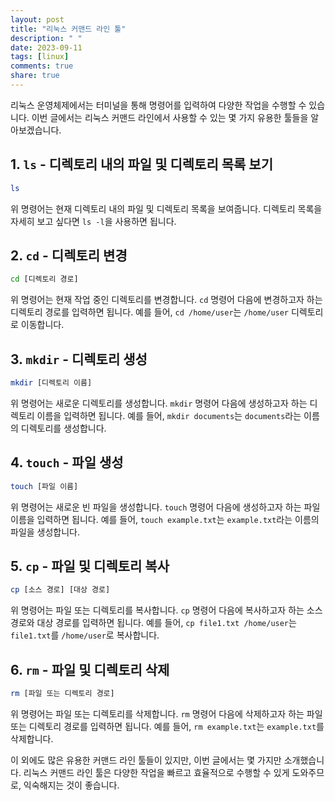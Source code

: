 ```yaml
---
layout: post
title: "리눅스 커맨드 라인 툴"
description: " "
date: 2023-09-11
tags: [linux]
comments: true
share: true
---
```


리눅스 운영체제에서는 터미널을 통해 명령어를 입력하여 다양한 작업을 수행할 수 있습니다. 이번 글에서는 리눅스 커맨드 라인에서 사용할 수 있는 몇 가지 유용한 툴들을 알아보겠습니다.

## 1. ```ls``` - 디렉토리 내의 파일 및 디렉토리 목록 보기

```bash
ls
```

위 명령어는 현재 디렉토리 내의 파일 및 디렉토리 목록을 보여줍니다. 디렉토리 목록을 자세히 보고 싶다면 ```ls -l```을 사용하면 됩니다.

## 2. ```cd``` - 디렉토리 변경

```bash
cd [디렉토리 경로]
```

위 명령어는 현재 작업 중인 디렉토리를 변경합니다. ```cd``` 명령어 다음에 변경하고자 하는 디렉토리 경로를 입력하면 됩니다. 예를 들어, ```cd /home/user```는 ```/home/user``` 디렉토리로 이동합니다.

## 3. ```mkdir``` - 디렉토리 생성

```bash
mkdir [디렉토리 이름]
```

위 명령어는 새로운 디렉토리를 생성합니다. ```mkdir``` 명령어 다음에 생성하고자 하는 디렉토리 이름을 입력하면 됩니다. 예를 들어, ```mkdir documents```는 ```documents```라는 이름의 디렉토리를 생성합니다.

## 4. ```touch``` - 파일 생성

```bash
touch [파일 이름]
```

위 명령어는 새로운 빈 파일을 생성합니다. ```touch``` 명령어 다음에 생성하고자 하는 파일 이름을 입력하면 됩니다. 예를 들어, ```touch example.txt```는 ```example.txt```라는 이름의 파일을 생성합니다.

## 5. ```cp``` - 파일 및 디렉토리 복사

```bash
cp [소스 경로] [대상 경로]
```

위 명령어는 파일 또는 디렉토리를 복사합니다. ```cp``` 명령어 다음에 복사하고자 하는 소스 경로와 대상 경로를 입력하면 됩니다. 예를 들어, ```cp file1.txt /home/user```는 ```file1.txt```를 ```/home/user```로 복사합니다.

## 6. ```rm``` - 파일 및 디렉토리 삭제

```bash
rm [파일 또는 디렉토리 경로]
```

위 명령어는 파일 또는 디렉토리를 삭제합니다. ```rm``` 명령어 다음에 삭제하고자 하는 파일 또는 디렉토리 경로를 입력하면 됩니다. 예를 들어, ```rm example.txt```는 ```example.txt```를 삭제합니다.

이 외에도 많은 유용한 커맨드 라인 툴들이 있지만, 이번 글에서는 몇 가지만 소개했습니다. 리눅스 커맨드 라인 툴은 다양한 작업을 빠르고 효율적으로 수행할 수 있게 도와주므로, 익숙해지는 것이 좋습니다.